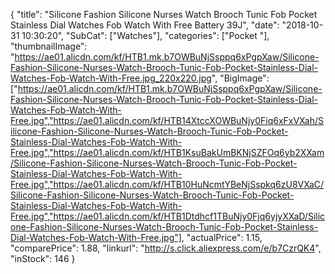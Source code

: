{
	"title": "Silicone Fashion Silicone Nurses Watch Brooch Tunic Fob Pocket Stainless Dial Watches Fob Watch With Free Battery  39J",
	"date": "2018-10-31 10:30:20",
	"SubCat": ["Watches"],
	"categories": ["Pocket "],
	"thumbnailImage": "https://ae01.alicdn.com/kf/HTB1.mk.b7OWBuNjSsppq6xPgpXaw/Silicone-Fashion-Silicone-Nurses-Watch-Brooch-Tunic-Fob-Pocket-Stainless-Dial-Watches-Fob-Watch-With-Free.jpg_220x220.jpg",
	"BigImage": ["https://ae01.alicdn.com/kf/HTB1.mk.b7OWBuNjSsppq6xPgpXaw/Silicone-Fashion-Silicone-Nurses-Watch-Brooch-Tunic-Fob-Pocket-Stainless-Dial-Watches-Fob-Watch-With-Free.jpg","https://ae01.alicdn.com/kf/HTB14XtccXOWBuNjy0Fiq6xFxVXah/Silicone-Fashion-Silicone-Nurses-Watch-Brooch-Tunic-Fob-Pocket-Stainless-Dial-Watches-Fob-Watch-With-Free.jpg","https://ae01.alicdn.com/kf/HTB1KsuBakUmBKNjSZFOq6yb2XXam/Silicone-Fashion-Silicone-Nurses-Watch-Brooch-Tunic-Fob-Pocket-Stainless-Dial-Watches-Fob-Watch-With-Free.jpg","https://ae01.alicdn.com/kf/HTB10HuNcmtYBeNjSspkq6zU8VXaC/Silicone-Fashion-Silicone-Nurses-Watch-Brooch-Tunic-Fob-Pocket-Stainless-Dial-Watches-Fob-Watch-With-Free.jpg","https://ae01.alicdn.com/kf/HTB1Dtdhcf1TBuNjy0Fjq6yjyXXaD/Silicone-Fashion-Silicone-Nurses-Watch-Brooch-Tunic-Fob-Pocket-Stainless-Dial-Watches-Fob-Watch-With-Free.jpg"],
	"actualPrice": 1.15,
	"comparePrice": 1.88,
	"linkurl": "http://s.click.aliexpress.com/e/b7CzrQK4",
	"inStock": 146
}
